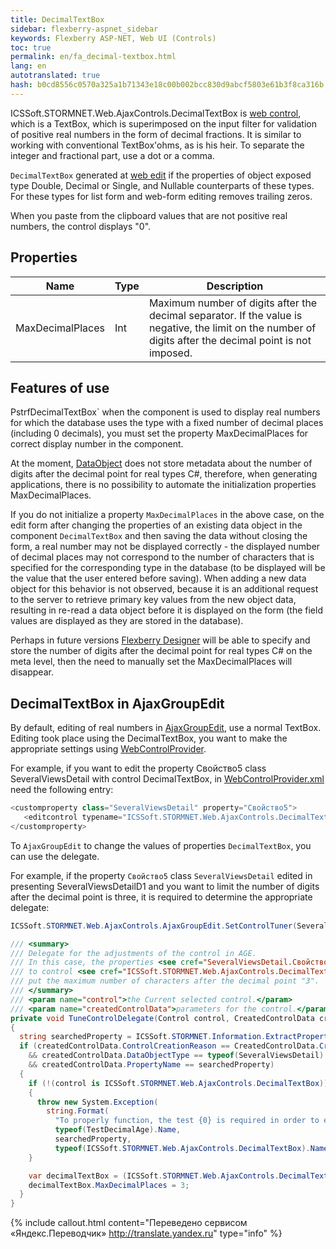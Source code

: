 ```yaml
---
title: DecimalTextBox
sidebar: flexberry-aspnet_sidebar
keywords: Flexberry ASP-NET, Web UI (Controls)
toc: true
permalink: en/fa_decimal-textbox.html
lang: en
autotranslated: true
hash: b0cd8556c0570a325a1b71343e18c00b002bcc830d9abcf5803e61b3f8ca316b
---
```


ICSSoft.STORMNET.Web.AjaxControls.DecimalTextBox is [web control](fa_web-controls.html), which is a TextBox, which is superimposed on the input filter for validation of positive real numbers in the form of decimal fractions. It is similar to working with conventional TextBox'ohms, as is his heir. To separate the integer and fractional part, use a dot or a comma.

`DecimalTextBox` generated at [web edit](fa_editform.html) if the properties of object exposed type Double, Decimal or Single, and Nullable counterparts of these types. For these types for list form and web-form editing removes trailing zeros.

When you paste from the clipboard values that are not positive real numbers, the control displays "0".

## Properties

| Name | Type | Description|
|---|---|---|
| MaxDecimalPlaces | Int | Maximum number of digits after the decimal separator. If the value is negative, the limit on the number of digits after the decimal point is not imposed.|

## Features of use

PstrfDecimalTextBox` when the component is used to display real numbers for which the database uses the type with a fixed number of decimal places (including 0 decimals), you must set the property MaxDecimalPlaces for correct display number in the component.

At the moment, [DataObject](fo_data-object.html) does not store metadata about the number of digits after the decimal point for real types C#, therefore, when generating applications, there is no possibility to automate the initialization properties MaxDecimalPlaces.

If you do not initialize a property `MaxDecimalPlaces` in the above case, on the edit form after changing the properties of an existing data object in the component `DecimalTextBox` and then saving the data without closing the form, a real number may not be displayed correctly - the displayed number of decimal places may not correspond to the number of characters that is specified for the corresponding type in the database (to be displayed will be the value that the user entered before saving). When adding a new data object for this behavior is not observed, because it is an additional request to the server to retrieve primary key values from the new object data, resulting in re-read a data object before it is displayed on the form (the field values are displayed as they are stored in the database).

Perhaps in future versions [Flexberry Designer](fd_flexberry-designer.html) will be able to specify and store the number of digits after the decimal point for real types C# on the meta level, then the need to manually set the MaxDecimalPlaces will disappear.

## DecimalTextBox in AjaxGroupEdit

By default, editing of real numbers in [AjaxGroupEdit](fa_ajax-group-edit.html), use a normal TextBox.
Editing took place using the DecimalTextBox, you want to make the appropriate settings using [WebControlProvider](fa_web-control-provider.html).

For example, if you want to edit the property Свойство5 class SeveralViewsDetail with control DecimalTextBox, in [WebControlProvider.xml](fa_web-control-provider.html) need the following entry:

 ```csharp
<customproperty class="SeveralViewsDetail" property="Свойство5">
    <editcontrol typename="ICSSoft.STORMNET.Web.AjaxControls.DecimalTextBox, ICSSoft.STORMNET.Web.AjaxControls" codefile="" property="Text"/>
</customproperty>
 ```

To `AjaxGroupEdit` to change the values of properties `DecimalTextBox`, you can use the delegate.

For example, if the property `Свойство5` class `SeveralViewsDetail` edited in presenting SeveralViewsDetailD1 and you want to limit the number of digits after the decimal point is three, it is required to determine the appropriate delegate:

```csharp
ICSSoft.STORMNET.Web.AjaxControls.AjaxGroupEdit.SetControlTuner(SeveralViewsDetail.Views.SeveralViewsDetailD1.Name, TuneControlDelegate);
```

```csharp
/// <summary> 
/// Delegate for the adjustments of the control in AGE. 
/// In this case, the properties <see cref="SeveralViewsDetail.Свойство5"/> 
/// to control <see cref="ICSSoft.STORMNET.Web.AjaxControls.DecimalTextBox"/> 
/// put the maximum number of characters after the decimal point "3". 
/// </summary> 
/// <param name="control">the Current selected control.</param> 
/// <param name="createdControlData">parameters for the control.</param> 
private void TuneControlDelegate(Control control, CreatedControlData createdControlData)
{
  string searchedProperty = ICSSoft.STORMNET.Information.ExtractPropertyPath<SeveralViewsDetail>(x => x.Свойство5);
  if (createdControlData.ControlCreationReason == CreatedControlData.CreateControlReason.Edit
    && createdControlData.DataObjectType == typeof(SeveralViewsDetail)
    && createdControlData.PropertyName == searchedProperty)
  {
    if (!(control is ICSSoft.STORMNET.Web.AjaxControls.DecimalTextBox))
    {
      throw new System.Exception(
        string.Format(
          "To properly function, the test {0} is required in order to edit the properties for {1} was used to control {2}.",
          typeof(TestDecimalAge).Name,
          searchedProperty,
          typeof(ICSSoft.STORMNET.Web.AjaxControls.DecimalTextBox).Name));
    }

    var decimalTextBox = (ICSSoft.STORMNET.Web.AjaxControls.DecimalTextBox)control;
    decimalTextBox.MaxDecimalPlaces = 3;
  }
}
```



{% include callout.html content="Переведено сервисом «Яндекс.Переводчик» <http://translate.yandex.ru>" type="info" %}